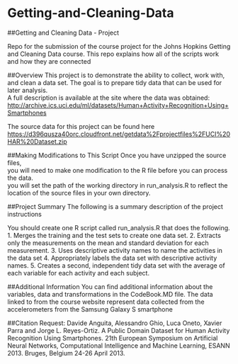 # Getting-and-Cleaning-Data

##Getting and Cleaning Data - Project

Repo for the submission of the course project for the Johns Hopkins Getting and Cleaning Data course. 
This repo explains how all of the scripts work and how they are connected 

##Overview 
This project is to demonstrate the ability to collect, work with, and clean a data set. The goal is to prepare tidy data that can be used for later analysis.  
A full description is available at the site where the data was obtained:  
http://archive.ics.uci.edu/ml/datasets/Human+Activity+Recognition+Using+Smartphones  

The source data for this project can be found here 
https://d396qusza40orc.cloudfront.net/getdata%2Fprojectfiles%2FUCI%20HAR%20Dataset.zip  

##Making Modifications to This Script 
Once you have unzipped the source files,  
you will need to make one modification to the R file before you can process the data.  
you will set the path of the working directory in run_analysis.R  to reflect the location of the source files in your own directory. 

##Project Summary 
The following is a summary description of the project instructions 
 
You should create one R script called run_analysis.R that does the following. 1. Merges the training and the test sets to create one data set. 2. Extracts only the measurements on the mean and standard deviation for each measurement. 3. Uses descriptive activity names to name the activities in the data set 4. Appropriately labels the data set with descriptive activity names. 5. Creates a second, independent tidy data set with the average of each variable for each activity and each subject.  
 
##Additional Information 
You can find additional information about the variables, data and transformations in the CodeBook.MD file. 
The data linked to from the course website represent data collected from the accelerometers from the Samsung Galaxy S smartphone 

##Citation Request: 
Davide Anguita, Alessandro Ghio, Luca Oneto, Xavier Parra and Jorge L. Reyes-Ortiz. A Public Domain Dataset for Human Activity Recognition Using Smartphones. 21th European Symposium on Artificial Neural Networks, Computational Intelligence and Machine Learning, ESANN 2013. Bruges, Belgium 24-26 April 2013.  

 

